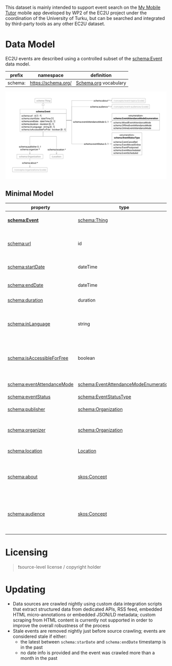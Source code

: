 This dataset is mainly intended to support event search on the [My Mobile Tutor](https://mmt.ec2u.eu) mobile app developed by WP2 of the EC2U project under the coordination of the University of Turku, but can be searched and integrated by third-party tools as any other EC2U dataset.

# Data Model

EC2U events are described using a controlled subset of the [schema:Event](https://schema.org/Event) data model.

| prefix  | namespace           | definition                                   |
|---------|---------------------|----------------------------------------------|
| schema: | https://schema.org/ | [Schema.org](https://schema.org/) vocabulary |

![event data model](index/events.svg)

## Minimal Model

| property                                                             | type                                                                                       | #    | description                                                                                               |
|----------------------------------------------------------------------|--------------------------------------------------------------------------------------------|------|-----------------------------------------------------------------------------------------------------------|
| **[schema:Event](https://schema.org/Event)**                         | [schema:Thing](things.md#thing)                                                            |      | academic or public local event                                                                            |
| [schema:url](https://schema.org/url)                                 | id                                                                                         | 1..* | links to public web pages describing the event                                                            |
| [schema:startDate](https://schema.org/startDate)                     | dateTime                                                                                   | 1    | start date and time of the event                                                                          |
| [schema:endDate](https://schema.org/endDate)                         | dateTime                                                                                   | 0..1 | end date and time of the event                                                                            |
| [schema:duration](https://schema.org/duration)                       | duration                                                                                   | 0..1 | event duration                                                                                            |
| [schema:inLanguage](https://schema.org/inLanguage)                   | string                                                                                     | 0..1 | 2-letters [IETF BCP 47](http://tools.ietf.org/html/bcp47) code of the main event language (e.g. `en` )    |
| [schema:isAccessibleForFree](https://schema.org/isAccessibleForFree) | boolean                                                                                    | 0..1 | flag signalling whether the event is accessible for free                                                  |
| [schema:eventAttendanceMode](https://schema.org/eventAttendanceMode) | [schema:EventAttendanceModeEnumeration](https://schema.org/EventAttendanceModeEnumeration) | 0..1 | event attendance mode                                                                                     |
| [schema:eventStatus](https://schema.org/eventStatus)                 | [schema:EventStatusType](https://schema.org/EventStatusType)                               | 0..1 | event status                                                                                              |
| [schema:publisher](https://schema.org/publisher)                     | [schema:Organization](things.md#organization)                                              | 0..1 | link to the organisation publishing                                                                       |
| [schema:organizer](https://schema.org/organizer)                     | [schema:Organization](things.md#organization)                                              | *    | link to the organisations organising the event                                                            |
| [schema:location](https://schema.org/location)                       | [Location](things.md#location)                                                             | *    | link to the event locations                                                                               |
| [schema:about](https://schema.org/about)                             | [skos:Concept](concepts.md#concept)                                                        | *    | event topics as links to entries in the [EC2U Event Topics](/concepts/event-topics) taxonomy              |
| [schema:audience](https://schema.org/audience)                       | [skos:Concept](concepts.md#concept)                                                        | *    | target event audiences as links to entries in the [EC2U Event Audiences](/concepts/event-topics) taxonomy |

# Licensing

> ❗️source-level license / copyright holder

# Updating

* Data sources are crawled nightly using custom data integration scripts that extract structured data from dedicated
  APIs, RSS feed, embedded HTML micro-annotations or embedded JSON/LD metadata; custom scraping from HTML content is
  currently not supported in order to improve the overall robustness of the process
* Stale events are removed nightly just before source crawling; events are considered stale if either:
  * the latest between `schema:starDate` and `schema:endDate` timestamp is in the past
  * no date info is provided and the event was crawled more than a month in the past
